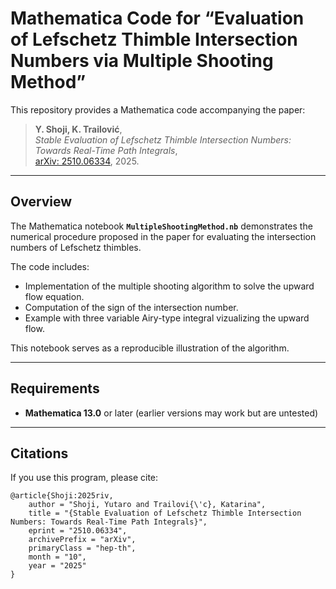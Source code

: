 # Mathematica Code for “Evaluation of Lefschetz Thimble Intersection Numbers via Multiple Shooting Method”
 
This repository provides a Mathematica code accompanying the paper:
 
> **Y. Shoji, K. Trailović**,  
> *Stable Evaluation of Lefschetz Thimble Intersection Numbers: Towards Real-Time Path Integrals*,  
> [arXiv: 2510.06334](https://arxiv.org/abs/2510.06334), 2025.
 
---
 
## Overview
 
The Mathematica notebook **`MultipleShootingMethod.nb`** demonstrates the numerical procedure proposed in the paper for evaluating the intersection numbers of Lefschetz thimbles.
 
The code includes:
- Implementation of the multiple shooting algorithm to solve the upward flow equation.
- Computation of the sign of the intersection number.
- Example with three variable Airy-type integral vizualizing the upward flow.
 
This notebook serves as a reproducible illustration of the algorithm.
 
---
 
## Requirements
 
- **Mathematica 13.0** or later (earlier versions may work but are untested)

 
---
 
## Citations

If you use this program, please cite:
```
@article{Shoji:2025riv,
    author = "Shoji, Yutaro and Trailovi{\'c}, Katarina",
    title = "{Stable Evaluation of Lefschetz Thimble Intersection Numbers: Towards Real-Time Path Integrals}",
    eprint = "2510.06334",
    archivePrefix = "arXiv",
    primaryClass = "hep-th",
    month = "10",
    year = "2025"
}
```

 
